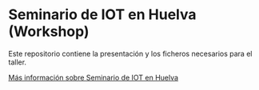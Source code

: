 # Seminario de IOT en Huelva (Workshop)

Este repositorio contiene la presentación y los ficheros necesarios para el taller.

[Más información sobre Seminario de IOT en Huelva ](https://github.com/UlisesGascon/slides-seminario-iot-huelva-inteligente)